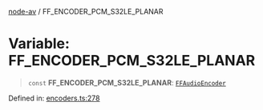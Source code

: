 [node-av](../globals.md) / FF\_ENCODER\_PCM\_S32LE\_PLANAR

# Variable: FF\_ENCODER\_PCM\_S32LE\_PLANAR

> `const` **FF\_ENCODER\_PCM\_S32LE\_PLANAR**: [`FFAudioEncoder`](../type-aliases/FFAudioEncoder.md)

Defined in: [encoders.ts:278](https://github.com/seydx/av/blob/f8631fc881b394300b1479f511d55cf1c370a87f/src/constants/encoders.ts#L278)
